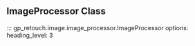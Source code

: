 ## ImageProcessor Class

::: gp_retouch.image.image_processor.ImageProcessor
    options:
      heading_level: 3
